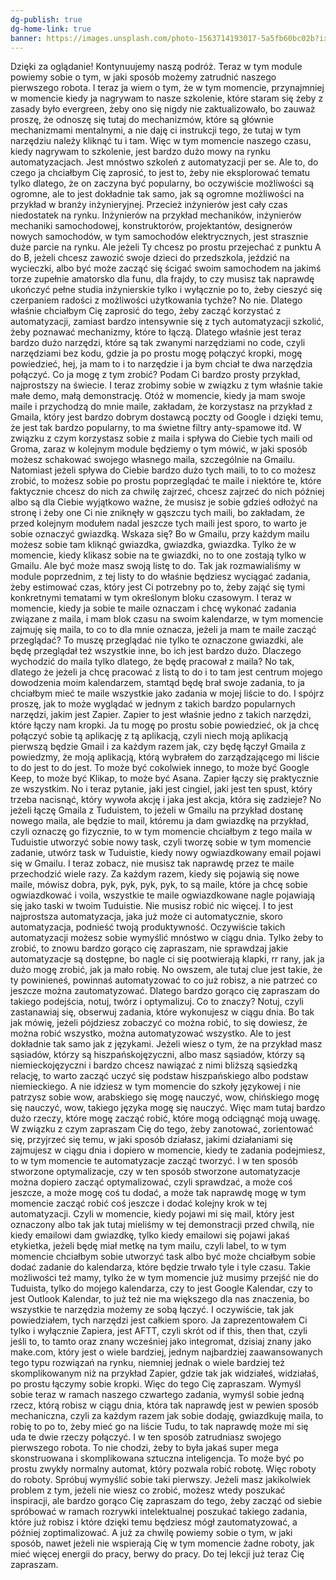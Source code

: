 ```yaml
---
dg-publish: true
dg-home-link: true
banner: https://images.unsplash.com/photo-1563714193017-5a5fb60bc02b?ixlib=rb-4.0.3&ixid=MnwxMjA3fDB8MHxwaG90by1wYWdlfHx8fGVufDB8fHx8&auto=format&fit=crop&w=987&q=80
---
```

Dzięki za oglądanie! 
Kontynuujemy naszą podróż. Teraz w tym module powiemy sobie o tym, w jaki sposób możemy zatrudnić naszego pierwszego robota. 
I teraz ja wiem o tym, że w tym momencie, przynajmniej w momencie kiedy ja nagrywam to nasze szkolenie, które staram się żeby z zasady było evergreen, 
żeby ono się nigdy nie zaktualizowało, bo zauważ proszę, że odnoszę się tutaj do mechanizmów, które są głównie mechanizmami mentalnymi, 
a nie daję ci instrukcji tego, że tutaj w tym narzędziu należy kliknąć tu i tam. 
Więc w tym momencie naszego czasu, kiedy nagrywam to szkolenie, jest bardzo dużo mowy na rynku automatyzacjach. Jest mnóstwo szkoleń z automatyzacji per se. 
Ale to, do czego ja chciałbym Cię zaprosić, to jest to, żeby nie eksplorować tematu tylko dlatego, że on zaczyna być popularny, 
bo oczywiście możliwości są ogromne, ale to jest dokładnie tak samo, jak są ogromne możliwości na przykład w branży inżynieryjnej. 
Przecież inżynierów jest cały czas niedostatek na rynku. Inżynierów na przykład mechaników, inżynierów mechaniki samochodowej, 
konstruktorów, projektantów, designerów nowych samochodów, w tym samochodów elektrycznych, jest strasznie duże parcie na rynku. 
Ale jeżeli Ty chcesz po prostu przejechać z punktu A do B, jeżeli chcesz zawozić swoje dzieci do przedszkola, jeździć na wycieczki, 
albo być może zacząć się ścigać swoim samochodem na jakimś torze zupełnie amatorsko dla funu, dla frajdy, to czy musisz tak naprawdę ukończyć pełne studia inżynierskie tylko i wyłącznie po to, 
żeby cieszyć się czerpaniem radości z możliwości użytkowania tychże? No nie. Dlatego właśnie chciałbym Cię zaprosić do tego, żeby zacząć korzystać z automatyzacji, 
zamiast bardzo intensywnie się z tych automatyzacji szkolić, żeby poznawać mechanizmy, które to łączą. 
Dlatego właśnie jest teraz bardzo dużo narzędzi, które są tak zwanymi narzędziami no code, czyli narzędziami bez kodu, gdzie ja po prostu mogę połączyć kropki, mogę powiedzieć, 
hej, ja mam to i to narzędzie i ja bym chciał te dwa narzędzia połączyć. Co ja mogę z tym zrobić? Podam Ci bardzo prosty przykład, najprostszy na świecie. 
I teraz zrobimy sobie w związku z tym właśnie takie małe demo, małą demonstrację. Otóż w momencie, kiedy ja mam swoje maile i przychodzą do mnie maile, 
zakładam, że korzystasz na przykład z Gmaila, który jest bardzo dobrym dostawcą poczty od Google i dzięki temu, że jest tak bardzo popularny, to ma świetne filtry anty-spamowe itd. 
W związku z czym korzystasz sobie z maila i spływa do Ciebie tych maili od Groma, zaraz w kolejnym module będziemy o tym mówić, w jaki sposób możesz schakować swojego własnego maila, 
szczególnie na Gmailu. Natomiast jeżeli spływa do Ciebie bardzo dużo tych maili, to to co możesz zrobić, to możesz sobie po prostu poprzeglądać te maile i niektóre te, 
które faktycznie chcesz do nich za chwilę zajrzeć, chcesz zajrzeć do nich później albo są dla Ciebie wyjątkowo ważne, że musisz je sobie gdzieś odłożyć na stronę i żeby one Ci nie zniknęły w gąszczu tych maili, 
bo zakładam, że przed kolejnym modułem nadal jeszcze tych maili jest sporo, to warto je sobie oznaczyć gwiazdką. Wskaza się? Bo w Gmailu, przy każdym mailu możesz sobie tam kliknąć gwiazdka, gwiazdka, gwiazdka. 
Tylko że w momencie, kiedy klikasz sobie na te gwiazdki, no to one zostają tylko w Gmailu. Ale być może masz swoją listę to do. Tak jak rozmawialiśmy w module poprzednim, z tej listy to do właśnie będziesz wyciągać zadania, 
żeby estimować czas, który jest Ci potrzebny po to, żeby zająć się tymi konkretnymi tematami w tym określonym bloku czasowym. I teraz w momencie, kiedy ja sobie te maile oznaczam i chcę wykonać zadania związane z maila, 
i mam blok czasu na swoim kalendarze, w tym momencie zajmuję się maila, to co to dla mnie oznacza, jeżeli ja mam te maile zacząć przeglądać? 
To muszę przeglądać nie tylko te oznaczone gwiazdki, ale będę przeglądał też wszystkie inne, bo ich jest bardzo dużo. Dlaczego wychodzić do maila tylko dlatego, że będę pracował z maila? 
No tak, dlatego że jeżeli ja chcę pracować z listą to do i to tam jest centrum mojego dowodzenia moim kalendarzem, stamtąd będę brał swoje zadania, to ja chciałbym mieć te maile wszystkie jako zadania w mojej liście to do. 
I spójrz proszę, jak to może wyglądać w jednym z takich bardzo popularnych narzędzi, jakim jest Zapier. Zapier to jest właśnie jedno z takich narzędzi, które łączy nam kropki. 
Ja tu mogę po prostu sobie powiedzieć, ok ja chcę połączyć sobie tą aplikację z tą aplikacją, czyli niech moją aplikacją pierwszą będzie Gmail i za każdym razem jak, czy będę łączył Gmaila z powiedzmy, że moją aplikacją, którą wybrałem do zarządzającego mi liście to do jest to do jest. 
To może być cokolwiek innego, to może być Google Keep, to może być Klikap, to może być Asana. Zapier łączy się praktycznie ze wszystkim. 
No i teraz pytanie, jaki jest cingiel, jaki jest ten spust, który trzeba nacisnąć, który wywoła akcję i jaka jest akcja, która się zadzieje? 
No jeżeli łączę Gmaila z Tuduistem, to jeżeli w Gmailu na przykład dostanę nowego maila, ale będzie to mail, któremu ja dam gwiazdkę na przykład, czyli oznaczę go fizycznie, to w tym momencie chciałbym z tego maila w Tuduistie utworzyć sobie nowy task, 
czyli tworzę sobie w tym momencie zadanie, utwórz task w Tuduistie, kiedy nowy ogwiazdkowany email pojawi się w Gmailu. I teraz zobacz, nie musisz tak naprawdę przez te maile przechodzić wiele razy. 
Za każdym razem, kiedy się pojawią się nowe maile, mówisz dobra, pyk, pyk, pyk, pyk, to są maile, które ja chcę sobie ogwiazdkować i voila, wszystkie te maile ogwiazdkowane nagle pojawiają się jako taski w twoim Tuduistie. 
Nie musisz robić nic więcej. I to jest najprostsza automatyzacja, jaka już może ci automatycznie, skoro automatyzacja, podnieść twoją produktywność. 
Oczywiście takich automatyzacji możesz sobie wymyślić mnóstwo w ciągu dnia. Tylko żeby to zrobić, to znowu bardzo gorąco cię zapraszam, nie sprawdzaj jakie automatyzacje są dostępne, 
bo nagle ci się pootwierają klapki, rr rany, jak ja dużo mogę zrobić, jak ja mało robię. No owszem, ale tutaj clue jest takie, że ty powinieneś, powinnaś automatyzować to co już robisz, a nie patrzeć co jeszcze można zautomatyzować. 
Dlatego bardzo gorąco cię zapraszam do takiego podejścia, notuj, twórz i optymalizuj. Co to znaczy? Notuj, czyli zastanawiaj się, obserwuj zadania, które wykonujesz w ciągu dnia. 
Bo tak jak mówię, jeżeli pójdziesz zobaczyć co można robić, to się dowiesz, że można robić wszystko, można automatyzować wszystko. Ale to jest dokładnie tak samo jak z językami. Jeżeli wiesz o tym, że na przykład masz sąsiadów, którzy są hiszpańskojęzyczni, albo masz sąsiadów, którzy są niemieckojęzyczni i bardzo chcesz nawiązać z nimi bliższą sąsiedzką relację, to warto zacząć uczyć się podstaw hiszpańskiego albo podstaw niemieckiego. 
A nie idziesz w tym momencie do szkoły językowej i nie patrzysz sobie wow, arabskiego się mogę nauczyć, wow, chińskiego mogę się nauczyć, wow, takiego języka mogę się nauczyć. Więc mam tutaj bardzo dużo rzeczy, które mogę zacząć robić, które mogą odciągnąć moją uwagę. 
W związku z czym zapraszam Cię do tego, żeby zanotować, zorientować się, przyjrzeć się temu, w jaki sposób działasz, jakimi działaniami się zajmujesz w ciągu dnia i dopiero w momencie, kiedy te zadania podejmiesz, to w tym momencie te automatyzacje zacząć tworzyć. 
I w ten sposób stworzone optymalizacje, czy w ten sposób stworzone automatyzacje można dopiero zacząć optymalizować, czyli sprawdzać, a może coś jeszcze, a może mogę coś tu dodać, a może tak naprawdę mogę w tym momencie zacząć robić coś jeszcze i dodać kolejny krok w tej automatyzacji. 
Czyli w momencie, kiedy pojawi mi się mail, który jest oznaczony albo tak jak tutaj mieliśmy w tej demonstracji przed chwilą, nie kiedy emailowi dam gwiazdkę, tylko kiedy emailowi się pojawi jakaś etykietka, jeżeli będę miał metkę na tym mailu, czyli label, to w tym momencie chciałbym sobie utworzyć task albo być może chciałbym sobie dodać zadanie do kalendarza, które będzie trwało tyle i tyle czasu. 
Takie możliwości też mamy, tylko że w tym momencie już musimy przejść nie do Tuduista, tylko do mojego kalendarza, czy to jest Google Kalendar, czy to jest Outlook Kalendar, to już też nie ma większego dla nas znaczenia, bo wszystkie te narzędzia możemy ze sobą łączyć. 
I oczywiście, tak jak powiedziałem, tych narzędzi jest całkiem sporo. Ja zaprezentowałem Ci tylko i wyłącznie Zapiera, jest AFTT, czyli skrót od if this, then that, czyli jeśli to, to tamto oraz znany wcześniej jako integromat, dzisiaj znany jako make.com, który jest o wiele bardziej, jednym najbardziej zaawansowanych tego typu rozwiązań na rynku, niemniej jednak o wiele bardziej też skomplikowanym niż na przykład Zapier, gdzie tak jak widziałeś, widziałaś, po prostu łączymy sobie kropki. 
Więc do tego Cię zapraszam. Wymyśl sobie teraz w ramach naszego czwartego zadania, wymyśl sobie jedną rzecz, którą robisz w ciągu dnia, która tak naprawdę jest w pewien sposób mechaniczna, czyli za każdym razem jak sobie dodaję, gwiazdkuję maila, to robię to po to, żeby mieć go na liście Tudu, to tak naprawdę może mi się uda te dwie rzeczy połączyć. 
I w ten sposób zatrudniasz swojego pierwszego robota. To nie chodzi, żeby to była jakaś super mega skonstruowana i skomplikowana sztuczna inteligencja. To może być po prostu zwykły normalny automat, który pozwala robić robotę. 
Więc roboty do roboty. Spróbuj wymyślić sobie taki pierwszy. Jeżeli masz jakikolwiek problem z tym, jeżeli nie wiesz co zrobić, możesz wtedy poszukać inspiracji, ale bardzo gorąco Cię zapraszam do tego, żeby zacząć od siebie spróbować w ramach rozrywki intelektualnej poszukać takiego zadania, które już robisz i które dzięki temu będziesz mógł zautomatyzować, a później zoptimalizować. 
A już za chwilę powiemy sobie o tym, w jaki sposób, nawet jeżeli nie wspierają Cię w tym momencie żadne roboty, jak mieć więcej energii do pracy, berwy do pracy. Do tej lekcji już teraz Cię zapraszam. 
